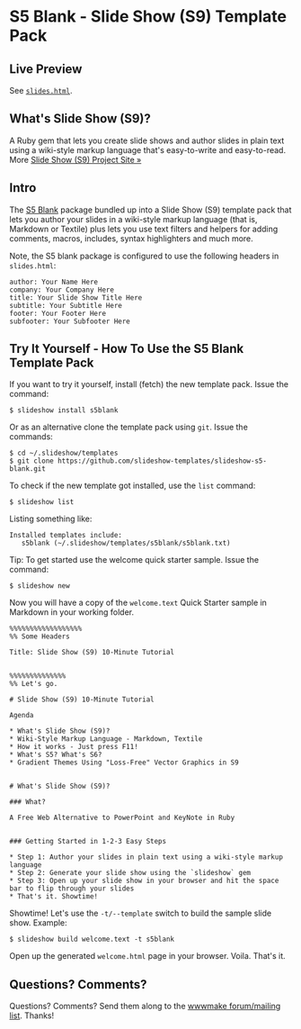 # S5 Blank - Slide Show (S9) Template Pack

## Live Preview

See [`slides.html`](http://slideshow-templates.github.io/slideshow-s5-blank/slides.html).


## What's Slide Show (S9)?

A Ruby gem that lets you create slide shows and author slides in plain text
using a wiki-style markup language that's easy-to-write and easy-to-read.
More [Slide Show (S9) Project Site »](http://slideshow-s9.github.io)


## Intro

The [S5 Blank](http://meyerweb.com/eric/tools/s5/) package bundled up into
a Slide Show (S9) template pack that lets you author your slides
in a wiki-style markup language (that is, Markdown or Textile) plus
lets you use text filters and helpers for adding comments, macros,
includes, syntax highlighters and much more.


Note, the S5 blank package is configured to use
the following headers in `slides.html`:

    author: Your Name Here
    company: Your Company Here
    title: Your Slide Show Title Here
    subtitle: Your Subtitle Here
    footer: Your Footer Here
    subfooter: Your Subfooter Here


## Try It Yourself - How To Use the S5 Blank Template Pack

If you want to try it yourself, install (fetch) the new template pack. Issue the command:

    $ slideshow install s5blank

Or as an alternative clone the template pack using `git`. Issue the commands:

    $ cd ~/.slideshow/templates
    $ git clone https://github.com/slideshow-templates/slideshow-s5-blank.git

To check if the new template got installed, use the `list` command:

    $ slideshow list

Listing something like:

    Installed templates include:
       s5blank (~/.slideshow/templates/s5blank/s5blank.txt)

Tip: To get started use the welcome quick starter sample. Issue the command:

    $ slideshow new

Now you will have a copy of the `welcome.text` Quick Starter sample
in Markdown in your working folder.

```
%%%%%%%%%%%%%%%%%%
%% Some Headers

Title: Slide Show (S9) 10-Minute Tutorial


%%%%%%%%%%%%%%
%% Let's go.

# Slide Show (S9) 10-Minute Tutorial

Agenda

* What's Slide Show (S9)?
* Wiki-Style Markup Language - Markdown, Textile
* How it works - Just press F11!
* What's S5? What's S6?
* Gradient Themes Using "Loss-Free" Vector Graphics in S9


# What's Slide Show (S9)?

### What?

A Free Web Alternative to PowerPoint and KeyNote in Ruby


### Getting Started in 1-2-3 Easy Steps

* Step 1: Author your slides in plain text using a wiki-style markup language
* Step 2: Generate your slide show using the `slideshow` gem
* Step 3: Open up your slide show in your browser and hit the space bar to flip through your slides
* That's it. Showtime!
```

Showtime! Let's use the `-t/--template` switch to build the
sample slide show. Example:

    $ slideshow build welcome.text -t s5blank

Open up the generated `welcome.html` page in your browser. Voila. That's it.

## Questions? Comments?

Questions? Comments?
Send them along to the [wwwmake forum/mailing list](http://groups.google.com/group/wwwmake).
Thanks!
